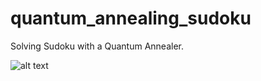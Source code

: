 # quantum_annealing_sudoku
Solving Sudoku with a Quantum Annealer. 

![alt text](https://cdn-images-1.medium.com/max/1116/1*7B27ezktcpRir8T-zMXu_A.png)
